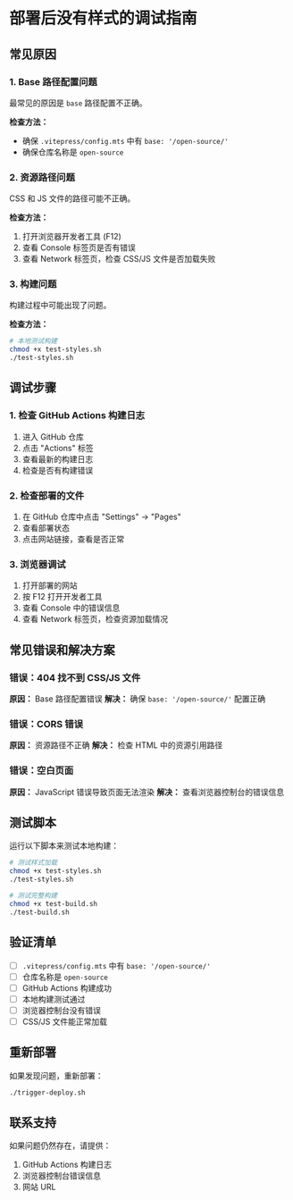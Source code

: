 # 部署后没有样式的调试指南

## 常见原因

### 1. Base 路径配置问题
最常见的原因是 `base` 路径配置不正确。

**检查方法：**
- 确保 `.vitepress/config.mts` 中有 `base: '/open-source/'`
- 确保仓库名称是 `open-source`

### 2. 资源路径问题
CSS 和 JS 文件的路径可能不正确。

**检查方法：**
1. 打开浏览器开发者工具 (F12)
2. 查看 Console 标签页是否有错误
3. 查看 Network 标签页，检查 CSS/JS 文件是否加载失败

### 3. 构建问题
构建过程中可能出现了问题。

**检查方法：**
```bash
# 本地测试构建
chmod +x test-styles.sh
./test-styles.sh
```

## 调试步骤

### 1. 检查 GitHub Actions 构建日志
1. 进入 GitHub 仓库
2. 点击 "Actions" 标签
3. 查看最新的构建日志
4. 检查是否有构建错误

### 2. 检查部署的文件
1. 在 GitHub 仓库中点击 "Settings" → "Pages"
2. 查看部署状态
3. 点击网站链接，查看是否正常

### 3. 浏览器调试
1. 打开部署的网站
2. 按 F12 打开开发者工具
3. 查看 Console 中的错误信息
4. 查看 Network 标签页，检查资源加载情况

## 常见错误和解决方案

### 错误：404 找不到 CSS/JS 文件
**原因：** Base 路径配置错误
**解决：** 确保 `base: '/open-source/'` 配置正确

### 错误：CORS 错误
**原因：** 资源路径不正确
**解决：** 检查 HTML 中的资源引用路径

### 错误：空白页面
**原因：** JavaScript 错误导致页面无法渲染
**解决：** 查看浏览器控制台的错误信息

## 测试脚本

运行以下脚本来测试本地构建：

```bash
# 测试样式加载
chmod +x test-styles.sh
./test-styles.sh

# 测试完整构建
chmod +x test-build.sh
./test-build.sh
```

## 验证清单

- [ ] `.vitepress/config.mts` 中有 `base: '/open-source/'`
- [ ] 仓库名称是 `open-source`
- [ ] GitHub Actions 构建成功
- [ ] 本地构建测试通过
- [ ] 浏览器控制台没有错误
- [ ] CSS/JS 文件能正常加载

## 重新部署

如果发现问题，重新部署：

```bash
./trigger-deploy.sh
```

## 联系支持

如果问题仍然存在，请提供：
1. GitHub Actions 构建日志
2. 浏览器控制台错误信息
3. 网站 URL 